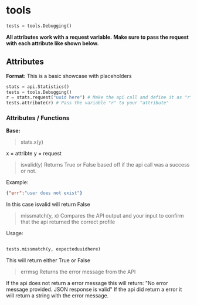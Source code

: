 # tools

```py
tests = tools.Debugging()
```

**All attributes work with a request variable.**
**Make sure to pass the request with each attribute like shown below.**


## Attributes

**Format:**
This is a basic showcase with placeholders
```py
stats = api.Statistics()
tests = tools.Debugging()
r = stats.request("uuid here") # Make the api call and define it as "r"
tests.attribute(r) # Pass the variable "r" to your "attribute"
```
 
### Attributes / Functions

**Base:**
> stats.x(y)

x = attribte
y = request

> isvalid(y)
Returns True or False based off if the api call was a success or not.

Example:

```json
{"err":"user does not exist"}
```

In this case isvalid will return False

> missmatch(y, x)
Compares the API output and your input to confirm that the api returned the correct profile

Usage:
```py

tests.missmatch(y, expecteduuidhere)
```
This will return either True or False

> errmsg
Returns the error message from the API

If the api does not return a error message this will return:
"No error message provided. JSON response is valid"
If the api did return a error it will return a string with the error message.